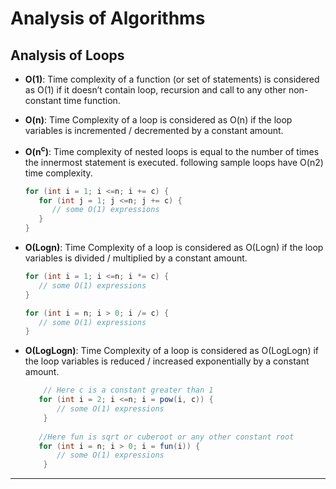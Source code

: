 # Analysis of Algorithms

## Analysis of Loops

- **O(1)**: Time complexity of a function (or set of statements) is considered as O(1) if it doesn’t contain loop, recursion and call to any other non-constant time function.

- **O(n)**: Time Complexity of a loop is considered as O(n) if the loop variables is incremented / decremented by a constant amount.

- **O(n<sup>c</sup>)**: Time complexity of nested loops is equal to the number of times the innermost statement is executed. following sample loops have O(n2) time complexity.

	```java
	for (int i = 1; i <=n; i += c) {
	   for (int j = 1; j <=n; j += c) {
		  // some O(1) expressions
	   }
	}
	```
	
- **O(Logn)**: Time Complexity of a loop is considered as O(Logn) if the loop variables is divided / multiplied by a constant amount.	
	
	```java
	for (int i = 1; i <=n; i *= c) {
       // some O(1) expressions
	}
	
	for (int i = n; i > 0; i /= c) {
       // some O(1) expressions
	}
	```
	
- **O(LogLogn)**: Time Complexity of a loop is considered as O(LogLogn) if the loop variables is reduced / increased exponentially by a constant amount.	

	```java
		// Here c is a constant greater than 1   
	   for (int i = 2; i <=n; i = pow(i, c)) { 
		   // some O(1) expressions
		}
		
	   //Here fun is sqrt or cuberoot or any other constant root
	   for (int i = n; i > 0; i = fun(i)) { 
		   // some O(1) expressions
		}
	```
	
---

	
	
